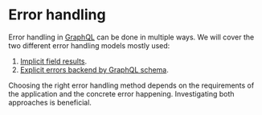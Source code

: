 Error handling
==============

Error handling in [GraphQL] can be done in multiple ways. We will cover the two different error handling models mostly used: 
1. [Implicit field results](field.md). 
2. [Explicit errors backend by GraphQL schema](schema.md). 

Choosing the right error handling method depends on the requirements of the application and the concrete error happening. Investigating both approaches is beneficial.




[GraphQL]: https://graphql.org
